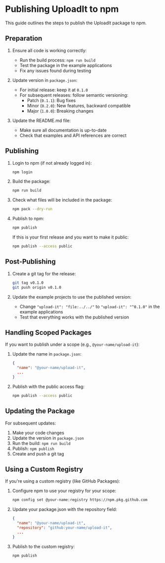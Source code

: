 # Publishing UploadIt to npm

This guide outlines the steps to publish the UploadIt package to npm.

## Preparation

1. Ensure all code is working correctly:

   - Run the build process: `npm run build`
   - Test the package in the example applications
   - Fix any issues found during testing

2. Update version in `package.json`:

   - For initial release: keep it at `0.1.0`
   - For subsequent releases: follow semantic versioning:
     - Patch (`0.1.1`): Bug fixes
     - Minor (`0.2.0`): New features, backward compatible
     - Major (`1.0.0`): Breaking changes

3. Update the README.md file:
   - Make sure all documentation is up-to-date
   - Check that examples and API references are correct

## Publishing

1. Login to npm (if not already logged in):

   ```bash
   npm login
   ```

2. Build the package:

   ```bash
   npm run build
   ```

3. Check what files will be included in the package:

   ```bash
   npm pack --dry-run
   ```

4. Publish to npm:

   ```bash
   npm publish
   ```

   If this is your first release and you want to make it public:

   ```bash
   npm publish --access public
   ```

## Post-Publishing

1. Create a git tag for the release:

   ```bash
   git tag v0.1.0
   git push origin v0.1.0
   ```

2. Update the example projects to use the published version:
   - Change `"upload-it": "file:../../"` to `"upload-it": "^0.1.0"` in the example applications
   - Test that everything works with the published version

## Handling Scoped Packages

If you want to publish under a scope (e.g., `@your-name/upload-it`):

1. Update the name in `package.json`:

   ```json
   {
     "name": "@your-name/upload-it",
     ...
   }
   ```

2. Publish with the public access flag:
   ```bash
   npm publish --access public
   ```

## Updating the Package

For subsequent updates:

1. Make your code changes
2. Update the version in `package.json`
3. Run the build: `npm run build`
4. Publish: `npm publish`
5. Create and push a git tag

## Using a Custom Registry

If you're using a custom registry (like GitHub Packages):

1. Configure npm to use your registry for your scope:

   ```bash
   npm config set @your-name:registry https://npm.pkg.github.com
   ```

2. Update your package.json with the repository field:

   ```json
   {
     "name": "@your-name/upload-it",
     "repository": "github:your-name/upload-it",
     ...
   }
   ```

3. Publish to the custom registry:
   ```bash
   npm publish
   ```
